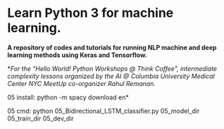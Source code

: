 # Learn Python 3 for machine learning.

**A repository of codes and tutorials for running NLP machine and deep learning methods using Keras and Tensorflow.**

**For the "Hello World! Python Workshops @ Think Coffee", intermediate complexity lessons organized by the AI @ Columbia University Medical Center NYC MeetUp co-organizer Rahul Remanan.*

05 install:
python -m spacy download en*

05 cmd:
python 05_Bidirectional_LSTM_classifier.py 05_model_dir 05_train_dir 05_dev_dir
